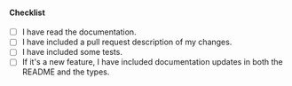 #### Checklist

- [ ] I have read the documentation.
- [ ] I have included a pull request description of my changes.
- [ ] I have included some tests.
- [ ] If it's a new feature, I have included documentation updates in both the README and the types.
